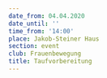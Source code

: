 ```yaml
---
date_from: 04.04.2020
date_until: ''
time_from: '14:00'
place: Jakob-Steiner Haus
section: event
club: Frauenbewegung
title: Taufvorbereitung
---
```


